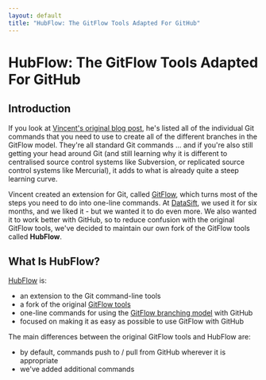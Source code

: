 ```yaml
---
layout: default
title: "HubFlow: The GitFlow Tools Adapted For GitHub"
---
```

# HubFlow: The GitFlow Tools Adapted For GitHub

## Introduction

If you look at [Vincent's original blog post](http://nvie.com/posts/a-successful-git-branching-model/), he's listed all of the individual Git commands that you need to use to create all of the different branches in the GitFlow model.  They're all standard Git commands ... and if you're also still getting your head around Git (and still learning why it is different to centralised source control systems like Subversion, or replicated source control systems like Mercurial), it adds to what is already quite a steep learning curve.

Vincent created an extension for Git, called [GitFlow](https://github.com/nvie/gitflow), which turns most of the steps you need to do into one-line commands.  At [DataSift](http://datasift.com), we used it for six months, and we liked it - but we wanted it to do even more.  We also wanted it to work better with GitHub, so to reduce confusion with the original GitFlow tools, we've decided to maintain our own fork of the GitFlow tools called __HubFlow__.

## What Is HubFlow?

[HubFlow](https://github.com/datasift/hubflow) is:

* an extension to the Git command-line tools
* a fork of the original [GitFlow tools](https://github.com/nvie/gitflow)
* one-line commands for using the [GitFlow branching model](IntroducingGitFlow.html) with GitHub
* focused on making it as easy as possible to use GitFlow with GitHub

The main differences between the original GitFlow tools and HubFlow are:

* by default, commands push to / pull from GitHub wherever it is appropriate
* we've added additional commands

